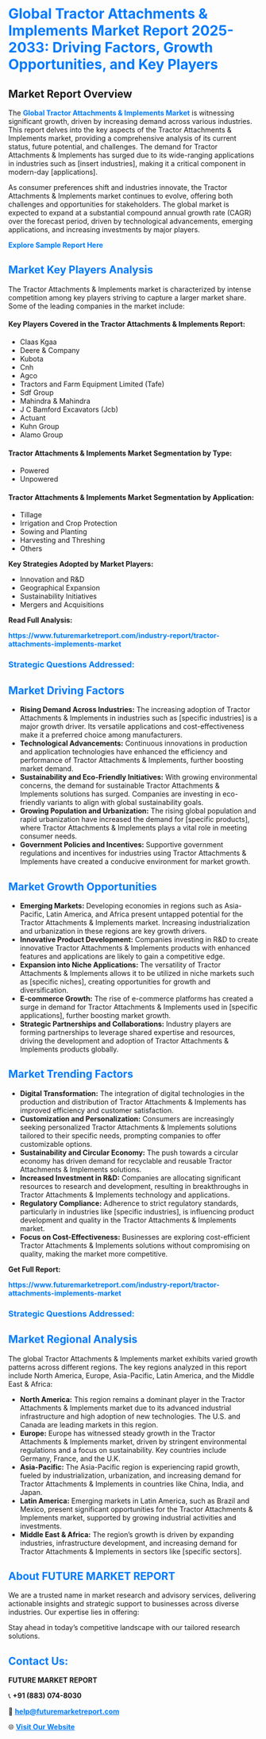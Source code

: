 <h1 style="color: #007BFF;">Global Tractor Attachments & Implements Market Report 2025-2033: Driving Factors, Growth Opportunities, and Key Players</h1>

<section id="overview">
<h2>Market Report Overview</h2>
<p>The <a href="https://www.futuremarketreport.com/industry-report/tractor-attachments-implements-market" style="color: #007BFF; text-decoration: none;"><strong>Global Tractor Attachments & Implements Market</strong></a> is witnessing significant growth, driven by increasing demand across various industries. This report delves into the key aspects of the Tractor Attachments & Implements market, providing a comprehensive analysis of its current status, future potential, and challenges. The demand for Tractor Attachments & Implements has surged due to its wide-ranging applications in industries such as [insert industries], making it a critical component in modern-day [applications].</p>
<p>As consumer preferences shift and industries innovate, the Tractor Attachments & Implements market continues to evolve, offering both challenges and opportunities for stakeholders. The global market is expected to expand at a substantial compound annual growth rate (CAGR) over the forecast period, driven by technological advancements, emerging applications, and increasing investments by major players.</p>
</section>

<section id="overview">
<p><a href="https://www.futuremarketreport.com/request-sample/reportId=30374" style="color: #007BFF; text-decoration: none;"><strong>Explore Sample Report Here</strong></a></p>
</section>

<section id="key-players">
<h2 style="color: #007BFF;">Market Key Players Analysis</h2>
<p>The Tractor Attachments & Implements market is characterized by intense competition among key players striving to capture a larger market share. Some of the leading companies in the market include:</p>
<h4>Key Players Covered in the Tractor Attachments & Implements Report:</h4>
<ul><li>Claas Kgaa</li><li>Deere &amp; Company</li><li>Kubota</li><li>Cnh</li><li>Agco</li><li>Tractors and Farm Equipment Limited (Tafe)</li><li>Sdf Group</li><li>Mahindra &amp; Mahindra</li><li>J C Bamford Excavators (Jcb)</li><li>Actuant</li><li>Kuhn Group</li><li>Alamo Group</li></ul>
<h4>Tractor Attachments & Implements Market Segmentation by Type:</h4>
<ul><li>Powered</li><li>Unpowered</li></ul>

<h4>Tractor Attachments & Implements Market Segmentation by Application:</h4>
<ul><li>Tillage</li><li>Irrigation and Crop Protection</li><li>Sowing and Planting</li><li>Harvesting and Threshing</li><li>Others</li></ul>
<p><strong>Key Strategies Adopted by Market Players:</strong></p>
<ul>
<li>Innovation and R&D</li>
<li>Geographical Expansion</li>
<li>Sustainability Initiatives</li>
<li>Mergers and Acquisitions</li>
</ul>
</section>

<section>
<p><strong>Read Full Analysis: </strong></p><a href="https://www.futuremarketreport.com/industry-report/tractor-attachments-implements-market" style="color: #007BFF; text-decoration: none;"><strong>https://www.futuremarketreport.com/industry-report/tractor-attachments-implements-market</strong></a>
<h3 style="color: #007BFF;">Strategic Questions Addressed:</h3>
</section>

<section id="driving-factors">
<h2 style="color: #007BFF;">Market Driving Factors</h2>
<ul>
<li><strong>Rising Demand Across Industries:</strong> The increasing adoption of Tractor Attachments & Implements in industries such as [specific industries] is a major growth driver. Its versatile applications and cost-effectiveness make it a preferred choice among manufacturers.</li>
<li><strong>Technological Advancements:</strong> Continuous innovations in production and application technologies have enhanced the efficiency and performance of Tractor Attachments & Implements, further boosting market demand.</li>
<li><strong>Sustainability and Eco-Friendly Initiatives:</strong> With growing environmental concerns, the demand for sustainable Tractor Attachments & Implements solutions has surged. Companies are investing in eco-friendly variants to align with global sustainability goals.</li>
<li><strong>Growing Population and Urbanization:</strong> The rising global population and rapid urbanization have increased the demand for [specific products], where Tractor Attachments & Implements plays a vital role in meeting consumer needs.</li>
<li><strong>Government Policies and Incentives:</strong> Supportive government regulations and incentives for industries using Tractor Attachments & Implements have created a conducive environment for market growth.</li>
</ul>
</section>

<section id="growth-opportunities">
<h2 style="color: #007BFF;">Market Growth Opportunities</h2>
<ul>
<li><strong>Emerging Markets:</strong> Developing economies in regions such as Asia-Pacific, Latin America, and Africa present untapped potential for the Tractor Attachments & Implements market. Increasing industrialization and urbanization in these regions are key growth drivers.</li>
<li><strong>Innovative Product Development:</strong> Companies investing in R&D to create innovative Tractor Attachments & Implements products with enhanced features and applications are likely to gain a competitive edge.</li>
<li><strong>Expansion into Niche Applications:</strong> The versatility of Tractor Attachments & Implements allows it to be utilized in niche markets such as [specific niches], creating opportunities for growth and diversification.</li>
<li><strong>E-commerce Growth:</strong> The rise of e-commerce platforms has created a surge in demand for Tractor Attachments & Implements used in [specific applications], further boosting market growth.</li>
<li><strong>Strategic Partnerships and Collaborations:</strong> Industry players are forming partnerships to leverage shared expertise and resources, driving the development and adoption of Tractor Attachments & Implements products globally.</li>
</ul>
</section>

<section id="trending-factors">
<h2 style="color: #007BFF;">Market Trending Factors</h2>
<ul>
<li><strong>Digital Transformation:</strong> The integration of digital technologies in the production and distribution of Tractor Attachments & Implements has improved efficiency and customer satisfaction.</li>
<li><strong>Customization and Personalization:</strong> Consumers are increasingly seeking personalized Tractor Attachments & Implements solutions tailored to their specific needs, prompting companies to offer customizable options.</li>
<li><strong>Sustainability and Circular Economy:</strong> The push towards a circular economy has driven demand for recyclable and reusable Tractor Attachments & Implements solutions.</li>
<li><strong>Increased Investment in R&D:</strong> Companies are allocating significant resources to research and development, resulting in breakthroughs in Tractor Attachments & Implements technology and applications.</li>
<li><strong>Regulatory Compliance:</strong> Adherence to strict regulatory standards, particularly in industries like [specific industries], is influencing product development and quality in the Tractor Attachments & Implements market.</li>
<li><strong>Focus on Cost-Effectiveness:</strong> Businesses are exploring cost-efficient Tractor Attachments & Implements solutions without compromising on quality, making the market more competitive.</li>
</ul>
</section>

<section>
<p><strong>Get Full Report: </strong></p><a href="https://www.futuremarketreport.com/industry-report/tractor-attachments-implements-market" style="color: #007BFF; text-decoration: none;"><strong>https://www.futuremarketreport.com/industry-report/tractor-attachments-implements-market</strong></a>
<h3 style="color: #007BFF;">Strategic Questions Addressed:</h3>
</section>


<section id="regional-analysis">
<h2 style="color: #007BFF;">Market Regional Analysis</h2>
<p>The global Tractor Attachments & Implements market exhibits varied growth patterns across different regions. The key regions analyzed in this report include North America, Europe, Asia-Pacific, Latin America, and the Middle East & Africa:</p>
<ul>
<li><strong>North America:</strong> This region remains a dominant player in the Tractor Attachments & Implements market due to its advanced industrial infrastructure and high adoption of new technologies. The U.S. and Canada are leading markets in this region.</li>
<li><strong>Europe:</strong> Europe has witnessed steady growth in the Tractor Attachments & Implements market, driven by stringent environmental regulations and a focus on sustainability. Key countries include Germany, France, and the U.K.</li>
<li><strong>Asia-Pacific:</strong> The Asia-Pacific region is experiencing rapid growth, fueled by industrialization, urbanization, and increasing demand for Tractor Attachments & Implements in countries like China, India, and Japan.</li>
<li><strong>Latin America:</strong> Emerging markets in Latin America, such as Brazil and Mexico, present significant opportunities for the Tractor Attachments & Implements market, supported by growing industrial activities and investments.</li>
<li><strong>Middle East & Africa:</strong> The region’s growth is driven by expanding industries, infrastructure development, and increasing demand for Tractor Attachments & Implements in sectors like [specific sectors].</li>
</ul>
</section>

<footer>
<h2 style="color: #007BFF;">About FUTURE MARKET REPORT</h2>
<p>We are a trusted name in market research and advisory services, delivering actionable insights and strategic support to businesses across diverse industries. Our expertise lies in offering:</p>

<p>Stay ahead in today’s competitive landscape with our tailored research solutions.</p>

<h2 style="color: #007BFF;">Contact Us:</h2>
<p><strong>FUTURE MARKET REPORT</strong></p>
<p>📞 <strong>+91 (883) 074-8030</strong></p>
<p>📧 <strong><a href="mailto:help@futuremarketreport.com" style="color: #007BFF;">help@futuremarketreport.com</a></strong></p>
<p>🌐 <strong><a href="https://www.futuremarketreport.com/" style="color: #007BFF;">Visit Our Website</a></strong></p>
</footer>